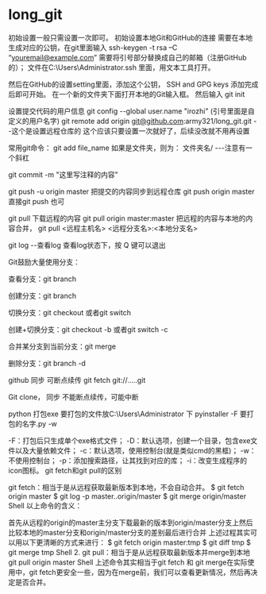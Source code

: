 # long_git

初始设置一般只需设置一次即可。
初始设置本地Git和GitHub的连接
需要在本地生成对应的公钥，在git里面输入
ssh-keygen  -t rsa –C “youremail@example.com” 需要将引号部分替换成自己的邮箱（注册GitHub的）；
文件在C:\Users\Administrator\.ssh  里面，用文本工具打开。

然后在GitHub的设置setting里面，添加这个公钥， SSH and GPG keys
添加完成后即可开始。
在一个新的文件夹下面打开本地的Git输入框。
然后输入 
git init

设置提交代码的用户信息 
git config --global user.name "irozhi" (引号里面是自定义的用户名字)
git remote add origin git@github.com:army321/long_git.git  --这个是设置远程仓库的  这个应该只要设置一次就好了，后续没改就不用再设置


常用git命令：
git add file_name   如果是文件夹，则为：  文件夹名/    ---注意有一个斜杠

git commit -m "这里写注释的内容"

git push -u origin master  把提交的内容同步到远程仓库
git push  origin master   直接git push 也可

git pull 下载远程的内容
git pull origin master:master   把远程的内容与本地的内容合并，  git pull <远程主机名> <远程分支名>:<本地分支名>

git log --查看log 查看log状态下，按 Q 键可以退出


Git鼓励大量使用分支：

查看分支：git branch

创建分支：git branch <name>

切换分支：git checkout <name>或者git switch <name>

创建+切换分支：git checkout -b <name>或者git switch -c <name>

合并某分支到当前分支：git merge <name>

删除分支：git branch -d <name>

github 同步 可断点续传
git fetch git://…..git

Git clone，  同步 不能断点续传，可能中断



python 打包exe
要打包的文件放C:\Users\Administrator 下
pyinstaller -F 要打包的名字.py -w

-F：打包后只生成单个exe格式文件；
-D：默认选项，创建一个目录，包含exe文件以及大量依赖文件；
-c：默认选项，使用控制台(就是类似cmd的黑框)；
-w：不使用控制台；
-p：添加搜索路径，让其找到对应的库；
-i：改变生成程序的icon图标。
git fetch和git pull的区别

git fetch：相当于是从远程获取最新版本到本地，不会自动合并。
$ git fetch origin master
$ git log -p master..origin/master
$ git merge origin/master
Shell
以上命令的含义：

首先从远程的origin的master主分支下载最新的版本到origin/master分支上然后比较本地的master分支和origin/master分支的差别最后进行合并
上述过程其实可以用以下更清晰的方式来进行：
$ git fetch origin master:tmp
$ git diff tmp 
$ git merge tmp
Shell
2. git pull：相当于是从远程获取最新版本并merge到本地 
git pull origin master
Shell
上述命令其实相当于git fetch 和 git merge在实际使用中，git fetch更安全一些，因为在merge前，我们可以查看更新情况，然后再决定是否合并。

